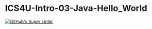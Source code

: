 # ICS4U-Intro-03-Java-Hello_World

[![GitHub's Super Linter](https://github.com/liam-fletcher1/ICS4U-Intro-03-Java-Hello_World/workflows/GitHub's%20Super%20Linter/badge.svg)](https://github.com/liam-fletcher1/ICS4U-Intro-03-Java-Hello_World/actions)        
